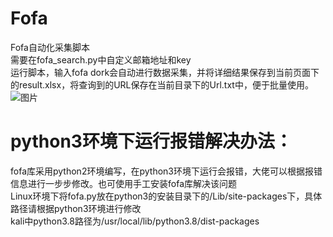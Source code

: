 # Fofa
Fofa自动化采集脚本  
需要在fofa_search.py中自定义邮箱地址和key  
运行脚本，输入fofa dork会自动进行数据采集，并将详细结果保存到当前页面下的result.xlsx，将查询到的URL保存在当前目录下的Url.txt中，便于批量使用。  
![图片](https://user-images.githubusercontent.com/56914048/114561769-71084580-9ca0-11eb-8f33-1acf10737ba0.png)

# python3环境下运行报错解决办法：  
fofa库采用python2环境编写，在python3环境下运行会报错，大佬可以根据报错信息进行一步步修改。也可使用手工安装fofa库解决该问题  
Linux环境下将fofa.py放在python3的安装目录下的/Lib/site-packages下，具体路径请根据python3环境进行修改  
kali中python3.8路径为/usr/local/lib/python3.8/dist-packages  

